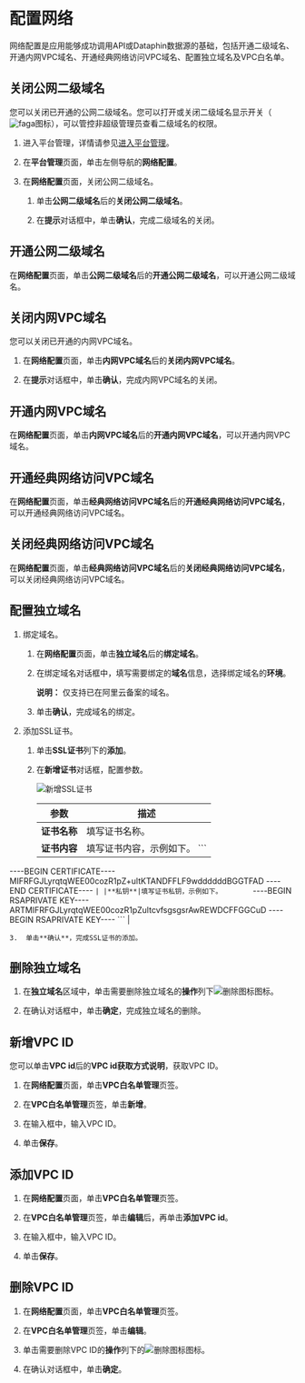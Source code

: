# 配置网络

网络配置是应用能够成功调用API或Dataphin数据源的基础，包括开通二级域名、开通内网VPC域名、开通经典网络访问VPC域名、配置独立域名及VPC白名单。

## 关闭公网二级域名

您可以关闭已开通的公网二级域名。您可以打开或关闭二级域名显示开关（![faga](https://static-aliyun-doc.oss-accelerate.aliyuncs.com/assets/img/zh-CN/7851126061/p184886.png)图标），可以管控非超级管理员查看二级域名的权限。

1.  进入平台管理，详情请参见[进入平台管理](/cn.zh-CN/数据服务/进入数据服务.md)。

2.  在**平台管理**页面，单击左侧导航的**网络配置**。

3.  在**网络配置**页面，关闭公网二级域名。

    1.  单击**公网二级域名**后的**关闭公网二级域名**。

    2.  在**提示**对话框中，单击**确认**，完成二级域名的关闭。


## 开通公网二级域名

在**网络配置**页面，单击**公网二级域名**后的**开通公网二级域名**，可以开通公网二级域名。

## 关闭内网VPC域名

您可以关闭已开通的内网VPC域名。

1.  在**网络配置**页面，单击**内网VPC域名**后的**关闭内网VPC域名**。

2.  在**提示**对话框中，单击**确认**，完成内网VPC域名的关闭。


## 开通内网VPC域名

在**网络配置**页面，单击**内网VPC域名**后的**开通内网VPC域名**，可以开通内网VPC域名。

## 开通经典网络访问VPC域名

在**网络配置**页面，单击**经典网络访问VPC域名**后的**开通经典网络访问VPC域名**，可以开通经典网络访问VPC域名。

## 关闭经典网络访问VPC域名

在**网络配置**页面，单击**经典网络访问VPC域名**后的**关闭经典网络访问VPC域名**，可以关闭经典网络访问VPC域名。

## 配置独立域名

1.  绑定域名。

    1.  在**网络配置**页面，单击**独立域名**后的**绑定域名**。

    2.  在绑定域名对话框中，填写需要绑定的**域名**信息，选择绑定域名的**环境**。

        **说明：** 仅支持已在阿里云备案的域名。

    3.  单击**确认**，完成域名的绑定。

2.  添加SSL证书。

    1.  单击**SSL证书**列下的**添加**。

    2.  在**新增证书**对话框，配置参数。

        ![新增SSL证书](https://static-aliyun-doc.oss-accelerate.aliyuncs.com/assets/img/zh-CN/2021987951/p63128.png)

        |参数|描述|
        |--|--|
        |**证书名称**|填写证书名称。|
        |**证书内容**|填写证书内容，示例如下。        ```
----BEGIN CERTIFICATE----
MIFRFGJLyrqtqWEE00cozR1pZ+ultKTANDFFLF9wddddddBGGTFAD
----END CERTIFICATE----
        ``` |
        |**私钥**|填写证书私钥，示例如下。        ```
----BEGIN RSAPRIVATE KEY----
ARTMIFRFGJLyrqtqWEE00cozR1pZultcvfsgsgsrAwREWDCFFGGCuD
----BEGIN RSAPRIVATE KEY----
        ``` |

    3.  单击**确认**，完成SSL证书的添加。


## 删除独立域名

1.  在**独立域名**区域中，单击需要删除独立域名的**操作**列下![删除图标](https://static-aliyun-doc.oss-accelerate.aliyuncs.com/assets/img/zh-CN/3021987951/p62601.png)图标。

2.  在确认对话框中，单击**确定**，完成独立域名的删除。


## 新增VPC ID

您可以单击**VPC id**后的**VPC id获取方式说明**，获取VPC ID。

1.  在**网络配置**页面，单击**VPC白名单管理**页签。

2.  在**VPC白名单管理**页签，单击**新增**。

3.  在输入框中，输入VPC ID。

4.  单击**保存**。


## 添加VPC ID

1.  在**网络配置**页面，单击**VPC白名单管理**页签。

2.  在**VPC白名单管理**页签，单击**编辑**后，再单击**添加VPC id**。

3.  在输入框中，输入VPC ID。

4.  单击**保存**。


## 删除VPC ID

1.  在**网络配置**页面，单击**VPC白名单管理**页签。

2.  在**VPC白名单管理**页签，单击**编辑**。

3.  单击需要删除VPC ID的**操作**列下的![删除图标](https://static-aliyun-doc.oss-accelerate.aliyuncs.com/assets/img/zh-CN/3021987951/p62601.png)图标。

4.  在确认对话框中，单击**确定**。


